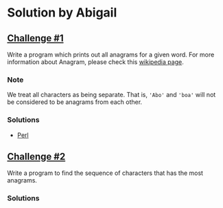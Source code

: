 # Solution by Abigail

## [Challenge #1](https://perlweeklychallenge.org/blog/perl-weekly-challenge-005/#challenge-1)

Write a program which prints out all anagrams for a given word. For more
information about Anagram, please check this
[wikipedia page](https://en.wikipedia.org/wiki/Anagram).

### Note
We treat all characters as being separate. That is, `'Abo'` and
`'boa'` will not be considered to be anagrams from each other.

### Solutions
* [Perl](perl/ch-1.pl)

## [Challenge #2](https://perlweeklychallenge.org/blog/perl-weekly-challenge-005/#challenge-2)

Write a program to find the sequence of characters that has the most anagrams.

### Solutions
